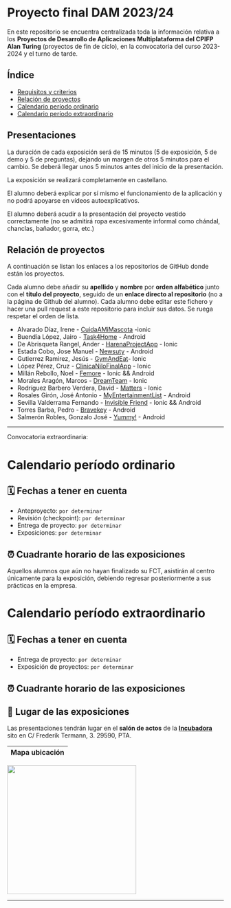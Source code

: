 # Proyecto final DAM 2023/24

En este repositorio se encuentra centralizada toda la información relativa a los **Proyectos de Desarrollo de Aplicaciones Multiplataforma del CPIFP Alan Turing** (proyectos de fin de ciclo), en la convocatoria del curso 2023-2024 y el turno de tarde.

## Índice

* [Requisitos y criterios](/criterios/generales.md)
* [Relación de proyectos](#relación-de-proyectos)
* [Calendario período ordinario](#calendario-período-ordinario)
* [Calendario período extraordinario](#calendario-período-extraordinario)

## Presentaciones

La duración de cada exposición será de 15 minutos (5 de exposición, 5 de demo y 5 de preguntas), dejando un margen de otros 5 minutos para el cambio. Se deberá llegar unos 5 minutos antes del inicio de la presentación. 

La exposición se realizará completamente en castellano.

El alumno deberá explicar por sí mismo el funcionamiento de la aplicación y no podrá apoyarse en vídeos autoexplicativos.

El alumno deberá acudir a la presentación del proyecto vestido correctamente (no se admitirá ropa excesivamente informal como chándal, chanclas, bañador, gorra, etc.)

## Relación de proyectos

A continuación se listan los enlaces a los repositorios de GitHub donde están los proyectos. 

Cada alumno debe añadir su **apellido** y **nombre** por **orden alfabético** junto con el **título del proyecto**, seguido de un **enlace directo al repositorio** (no a la página de Github del alumno). 
Cada alumno debe editar este fichero y hacer una pull request a este repositorio para incluir sus datos. Se ruega respetar el orden de lista.

* Alvarado Díaz, Irene - [CuidaAMiMascota](https://github.com/IreneAlvaradoDiaz/cuida-a-mi-mascota.git) -ionic
* Buendía López, Jairo - [Task4Home](https://github.com/jairobuendia/ProyectoFinalTask4Home) - Android
* De Abrisqueta Rangel, Ander - [HarenaProjectApp](https://github.com/AnderDeAbrisqueta/HarenaProjectApp) - Ionic 
* Estada Cobo, Jose Manuel - [Newsuty](https://github.com/JoseEstradaC/Newsuty-Proyecto) - Android
* Gutierrez Ramirez, Jesús - [GymAndEat](https://github.com/Jesus-GR/ProyectoIntegradoDam2022)- Ionic
* López Pérez, Cruz - [ClinicaNiloFinalApp](https://github.com/mcruzlp/ClinicaNiloFinalApp.git) - Ionic
* Millán Rebollo, Noel - [Femore](https://github.com/NoelMillan/femore) - Ionic && Android
* Morales Aragón, Marcos - [DreamTeam](https://github.com/MarcosMoralesAragon/dreamTeam) - Ionic
* Rodríguez Barbero Verdera, David - [Matters](https://github.com/Davidrbv/Matters) - Ionic
* Rosales Girón, José Antonio - [MyEntertainmentList](https://github.com/joseantoniorosales/MyEntertainmentList) - Android
* Sevilla Valderrama Fernando - [Invisible Friend](https://github.com/FESEVA/invisibleFriend-project) - Ionic && Android
* Torres Barba, Pedro - [Bravekey](https://github.com/torrespedrob/BraveKey-Android) - Android
* Salmerón Robles, Gonzalo José - [Yummy!](https://github.com/gonzalosalmeron/yummy) - Android
----------------------------------
Convocatoria extraordinaria:

# Calendario período ordinario

## 🗓️ Fechas a tener en cuenta
* Anteproyecto: `por determinar`
* Revisión (checkpoint): `por determinar`
* Entrega de proyecto: `por determinar`
* Exposiciones: `por determinar`

## ⏰ Cuadrante horario de las exposiciones

Aquellos alumnos que aún no hayan finalizado su FCT, asistirán al centro únicamente para la exposición, debiendo regresar posteriormente a sus prácticas en la empresa.


# Calendario período extraordinario

##  🗓️ Fechas a tener en cuenta 
* Entrega de proyecto: `por determinar`
* Exposición de proyectos: `por determinar`

## ⏰ Cuadrante horario de las exposiciones


## :school: Lugar de las exposiciones
Las presentaciones tendrán lugar en el **salón de actos** de la [**Incubadora**](https://goo.gl/maps/VGMpWnnpCZJQbP21A) sito en C/ Frederik Termann, 3. 29590, PTA.

Mapa ubicación             | 
:-------------------------:|
<a href="https://goo.gl/maps/VGMpWnnpCZJQbP21A" target="_blank">
  <img src="https://github.com/IESCampanillas/proyectos-dam-2021/blob/master/IESCFP_mapa_ubicacion.png" width="300" />
</a>




<hr>
